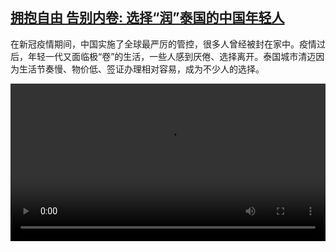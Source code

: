 <!--1701703023000-->
[拥抱自由 告别内卷:  选择“润”泰国的中国年轻人](https://www.dw.com/zh/%E6%8B%A5%E6%8A%B1%E8%87%AA%E7%94%B1%20%E5%91%8A%E5%88%AB%E5%86%85%E5%8D%B7:%20%20%E9%80%89%E6%8B%A9%E2%80%9C%E6%B6%A6%E2%80%9D%E6%B3%B0%E5%9B%BD%E7%9A%84%E4%B8%AD%E5%9B%BD%E5%B9%B4%E8%BD%BB%E4%BA%BA/a-67628646)
------

<p>在新冠疫情期间，中国实施了全球最严厉的管控，很多人曾经被封在家中。疫情过后，年轻一代又面临极“卷”的生活，一些人感到厌倦、选择离开。泰国城市清迈因为生活节奏慢、物价低、签证办理相对容易，成为不少人的选择。</small></p><video src="https://tvdownloaddw-a.akamaihd.net/dwtv_video/flv/vdt_zh/2023/bchi231204_001_chineseinthailand_01r_AVC_1280x720.mp4" controls style="width:100%"></video>
